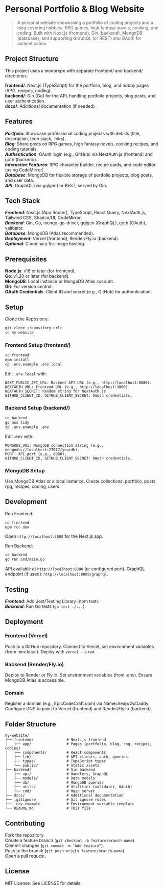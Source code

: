 # Personal Portfolio & Blog Website

> A personal website showcasing a portfolio of coding projects and a blog covering hobbies: RPG games, high fantasy novels, cooking, and coding. Built with Next.js (frontend), Gin (backend), MongoDB (database), and supporting GraphQL (or REST) and OAuth for authentication.

## Project Structure

This project uses a monorepo with separate frontend/ and backend/ directories:

**frontend/**: Next.js (TypeScript) for the portfolio, blog, and hobby pages (RPG, recipes, coding).  
**backend/**: Gin (Go) for the API, handling portfolio projects, blog posts, and user authentication.  
**docs/**: Additional documentation (if needed).

## Features

***Portfolio***: Showcase professional coding projects with details (title, description, tech stack, links).  
***Blog***: Share posts on RPG games, high fantasy novels, cooking recipes, and coding tutorials.  
***Authentication***: OAuth login (e.g., GitHub) via NextAuth.js (frontend) and goth (backend).  
***Interactive Features***: RPG character builder, recipe cards, and code editor (using CodeMirror).  
***Database***: MongoDB for flexible storage of portfolio projects, blog posts, and user data.  
***API***: GraphQL (via gqlgen) or REST, served by Gin.  

## Tech Stack

***Frontend***: Next.js (App Router), TypeScript, React Query, NextAuth.js, Tailwind CSS, Shadcn/UI, CodeMirror.  
***Backend***: Gin, Go, mongo-go-driver, gqlgen (GraphQL), goth (OAuth), validator.  
***Database***: MongoDB (Atlas recommended).  
***Deployment***: Vercel (frontend), Render/Fly.io (backend).  
***Optional***: Cloudinary for image hosting.  

## Prerequisites

**Node.js**: v18 or later (for frontend).  
**Go**: v1.20 or later (for backend).  
**MongoDB**: Local instance or MongoDB Atlas account.  
**Git**: For version control.  
**OAuth Credentials**: Client ID and secret (e.g., GitHub) for authentication.  

## Setup

Clone the Repository:

```bash
git clone <repository-url>
cd my-website
```

### Frontend Setup (frontend/)

```bash
cd frontend
npm install
cp .env.example .env.local
```

Edit `.env.local` with:

```text
NEXT_PUBLIC_API_URL: Backend API URL (e.g., http://localhost:8080).
NEXTAUTH_URL: Frontend URL (e.g., http://localhost:3000).
NEXTAUTH_SECRET: Random string for NextAuth.js.
GITHUB_CLIENT_ID, GITHUB_CLIENT_SECRET: OAuth credentials.
```

### Backend Setup (backend/)

```bash
cd backend
go mod tidy
cp .env.example .env
```

Edit .env with:

```text
MONGODB_URI: MongoDB connection string (e.g., mongodb://localhost:27017/yourdb).
PORT: API port (e.g., 8080).
GITHUB_CLIENT_ID, GITHUB_CLIENT_SECRET: OAuth credentials.
```

### MongoDB Setup

Use MongoDB Atlas or a local instance.
Create collections: portfolio, posts, rpg, recipes, coding, users.

## Development

Run Frontend:

```bash
cd frontend
npm run dev
```

Open `http://localhost:3000` for the Next.js app.

Run Backend:

```bash
cd backend
go run cmd/main.go
```

API available at `http://localhost:8080` (or configured port).
GraphQL endpoint (if used): `http://localhost:8080/graphql`.

## Testing

***Frontend***: Add Jest/Testing Library (npm test).  
***Backend***: Run Go tests (`go test ./...`).  

## Deployment

### Frontend (Vercel)

Push to a GitHub repository.
Connect to Vercel, set environment variables (from .env.local).
Deploy with `vercel --prod`.

### Backend (Render/Fly.io)

Deploy to Render or Fly.io.
Set environment variables (from .env).
Ensure MongoDB Atlas is accessible.

### Domain

Register a domain (e.g., EpicCodeCraft.com) via Namecheap/GoDaddy.
Configure DNS to point to Vercel (frontend) and Render/Fly.io (backend).

## Folder Structure

```text
my-website/
├── frontend/               # Next.js frontend
│   ├── app/                # Pages (portfolio, blog, rpg, recipes, coding)
│   ├── components/         # React components
│   ├── lib/                # API clients, auth, queries
│   ├── types/              # TypeScript types
│   └── public/             # Static assets
├── backend/                # Gin backend
│   ├── api/                # Handlers, GraphQL
│   ├── models/             # Data models
│   ├── db/                 # MongoDB queries
│   ├── utils/              # Utilities (validator, OAuth)
│   └── cmd/                # Main server
├── docs/                   # Additional documentation
├── .gitignore              # Git ignore rules
├── .env.example            # Environment variable template
└── README.md               # This file
```

## Contributing

Fork the repository.  
Create a feature branch (`git checkout -b feature/branch-name`).  
Commit changes (`git commit -m "Add feature"`).  
Push to the branch (`git push origin feature/branch-name`).  
Open a pull request.  

## License

MIT License. See LICENSE for details.
